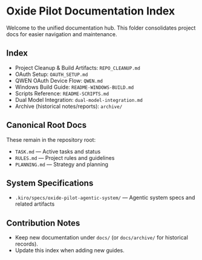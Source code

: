 # Oxide Pilot Documentation Index

Welcome to the unified documentation hub. This folder consolidates project docs for easier navigation and maintenance.

## Index

- Project Cleanup & Build Artifacts: `REPO_CLEANUP.md`
- OAuth Setup: `OAUTH_SETUP.md`
- QWEN OAuth Device Flow: `QWEN.md`
- Windows Build Guide: `README-WINDOWS-BUILD.md`
- Scripts Reference: `README-SCRIPTS.md`
- Dual Model Integration: `dual-model-integration.md`
- Archive (historical notes/reports): `archive/`

## Canonical Root Docs

These remain in the repository root:
- `TASK.md` — Active tasks and status
- `RULES.md` — Project rules and guidelines
- `PLANNING.md` — Strategy and planning

## System Specifications

- `.kiro/specs/oxide-pilot-agentic-system/` — Agentic system specs and related artifacts

## Contribution Notes

- Keep new documentation under `docs/` (or `docs/archive/` for historical records).
- Update this index when adding new guides.
